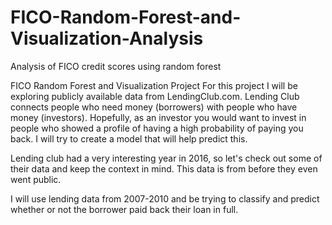 # FICO-Random-Forest-and-Visualization-Analysis
Analysis of FICO credit scores using random forest

FICO Random Forest and Visualization Project
For this project I will be exploring publicly available data from LendingClub.com. Lending Club connects people who need money (borrowers) with people who have money (investors). Hopefully, as an investor you would want to invest in people who showed a profile of having a high probability of paying you back. I will try to create a model that will help predict this.

Lending club had a very interesting year in 2016, so let's check out some of their data and keep the context in mind. This data is from before they even went public.

I will use lending data from 2007-2010 and be trying to classify and predict whether or not the borrower paid back their loan in full.
